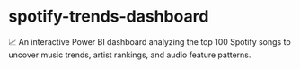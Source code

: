 # spotify-trends-dashboard
📈 An interactive Power BI dashboard analyzing the top 100 Spotify songs to uncover music trends, artist rankings, and audio feature patterns.
